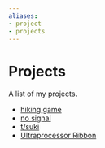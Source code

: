 ```yaml
---
aliases:
- project
- projects
---
```


# Projects

A list of my projects.

- [hiking game](../notes/hiking-game.md)
- [no signal](../notes/no-signal.md)
- [t/suki](../notes/tsuki.md)
- [Ultraprocessor Ribbon](../notes/ultraprocessor-ribbon.md)
